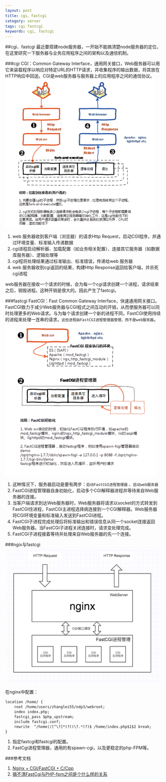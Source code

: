 ```yaml
---
layout: post
title: cgi、fastcgi
category: server
tags: cgi fastcgi
keywords: cgi, fastcgi
---
```


##cgi、fastcgi
最近要搭建node服务器，一开始不能搞清楚node服务器的定位，在这里研究一下服务器与业务应用程序之间的架构以及通信机制。

<!--break--> 

###cgi
CGI：Common Gateway Interface，通用网关接口，Web服务器可以用它来装载程序以响应对特定URL的HTTP请求，并收集程序的输出数据，将其放在HTTP响应中回送。CGI是web服务器与服务器上的应用程序之间的通信协议。
<img src="/images/cgi/cgi.png">

1. web 服务器收到客户端（浏览器）的请求Http Request，启动CGI程序，并通过环境变量、标准输入传递数据
2. cgi进程启动解析器、加载配置（如业务相关配置）、连接其它服务器（如数据库服务器）、逻辑处理等
3. cgi程将处理结果通过标准输出、标准错误，传递给web 服务器
4. web 服务器收到cgi返回的结果，构建Http Response返回给客户端，并杀死cgi进程

web服务器在接收一个请求的时候，会为每一个cgi请求创建一个进程，请求结束之后，销毁进程。这种开销是很大的。因此产生了fastcgi。

###fastcgi
FastCGI：Fast Common Gateway Interface，快速通用网关接口。FastCGI致力于减少Web服务器与CGI程式之间互动的开销，从而使服务器可以同时处理更多的Web请求。与为每个请求创建一个新的进程不同，FastCGI使用持续的进程来处理一连串的请求。`这些进程由FastCGI进程管理器管理，而不是web服务器`。

<img src="/images/cgi/fastcgi.png">

1. 这种情况下，服务器启动是要有两步：`启动FastCGI进程管理器` 、`启动web服务器`
2. FastCGI进程管理器自身初始化，启动多个CGI解释器进程并等待来自Web服务器的连接。
3. 当客户端请求到达Web服务器时，Web服务器将请求以socket的方式转发到FastCGI住进程，FastCGI主进程选择病连接到一个CGI解释器。Web服务器将CGI环境变量和标准输入发送到FastCGI进程。
4. FastCGI子进程完成处理后将标准输出和错误信息从同一个socket连接返回Web服务器。当FastCGI子进程关闭连接时，请求变处理完成。
5. FastCGI子进程接着等待并处理来自Web服务器的先一个连接。

###ngix与fastcgi
<img src="/images/cgi/nginxcgi.png" alt="">

在nginx中配置：

	location /home/ {
    	root /home/users/zhanglei55/odp3/webroot;
    	index index.php;
        fastcgi_pass $php_upstream;
    	include fastcgi.conf;
    	rewrite	 ^/home(/[^\?]*)?((\?.*)?)$ /home/index.php$1$2 break;
    }

1. 指定fastcgi和fastcgi的配置。
2. FastCgi进程管理器，通用的有spawn-cgi，以及更稳定的php-FPM等。

###参考文档
1. [Nginx + CGI/FastCGI + C/Cpp](http://www.cnblogs.com/skynet/p/4173450.html)
2. [搞不清FastCgi与PHP-fpm之间是个什么样的关系](http://segmentfault.com/q/1010000000256516)




